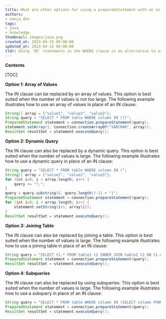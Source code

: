 ```yaml
---
title: What are other options for using a preparedstatement with an in clause?
authors:
- nanja_dev
tags:
- java
- knowledge
thumbnail: images/java.png
created_at: 2023-04-15 00:00:00
updated_at: 2023-04-15 00:00:00
tldr: Using `OR` statements in the WHERE clause is an alternative to using a PreparedStatement IN clause in Java.
---
```


**Contents**

[TOC]

**Option 1: Array of Values**

The IN clause can be replaced by an array of values. This option is best suited when the number of values is not too large. The following example illustrates how to use an array of values in place of an IN clause:

```java
String[] array = {"value1", "value2", "value3"};
String query = "SELECT * FROM table WHERE column IN (?)";
PreparedStatement statement = connection.prepareStatement(query);
statement.setArray(1, connection.createArrayOf("VARCHAR", array));
ResultSet resultSet = statement.executeQuery();
```

**Option 2: Dynamic Query**

The IN clause can also be replaced by a dynamic query. This option is best suited when the number of values is large. The following example illustrates how to use a dynamic query in place of an IN clause:

```java
String query = "SELECT * FROM table WHERE column IN (";
String[] array = {"value1", "value2", "value3"};
for (int i=0; i < array.length; i++) {
    query += "?,";
}
query = query.substring(0, query.length()-1) + ")";
PreparedStatement statement = connection.prepareStatement(query);
for (int i=0; i < array.length; i++) {
    statement.setString(i+1, array[i]);
}
ResultSet resultSet = statement.executeQuery();
```

**Option 3: Joining Table**

The IN clause can also be replaced by joining a table. This option is best suited when the number of values is large. The following example illustrates how to use a joining table in place of an IN clause:

```java
String query = "SELECT t1.* FROM table1 t1 INNER JOIN table2 t2 ON t1.column = t2.column";
PreparedStatement statement = connection.prepareStatement(query);
ResultSet resultSet = statement.executeQuery();
```

**Option 4: Subqueries**

The IN clause can also be replaced by using subqueries. This option is best suited when the number of values is large. The following example illustrates how to use a subquery in place of an IN clause:

```java
String query = "SELECT * FROM table WHERE column IN (SELECT column FROM table2)";
PreparedStatement statement = connection.prepareStatement(query);
ResultSet resultSet = statement.executeQuery();
```
